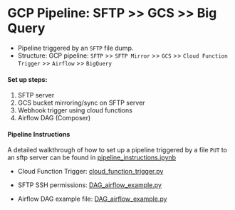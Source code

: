 # GCP Pipeline: SFTP >> GCS >> Big Query

- Pipeline triggered by an `SFTP` file dump.
- Structure: GCP pipeline: `SFTP` >> `SFTP Mirror` >> `GCS` >> `Cloud Function Trigger` >> `Airflow` >> `BigQuery`

#### Set up steps:
1. SFTP server
2. GCS bucket mirroring/sync on SFTP server
3. Webhook trigger using cloud functions
4. Airflow DAG (Composer)


#### Pipeline Instructions
A detailed walkthrough of how to set up a pipeline triggered by a file `PUT` to 
an sftp server can be found in 
[pipeline_instructions.ipynb](pipeline_instructions.ipynb)

- Cloud Function Trigger: [cloud_function_trigger.py](cloud_function_trigger.py)

- SFTP SSH permissions: [DAG_airflow_example.py](sftp_ssh_permissions.txt)

- Airflow DAG example file: [DAG_airflow_example.py](DAG_airflow_example.py)
